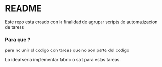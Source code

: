 # README #

Este repo esta creado con la finalidad de agrupar scripts de automatizacion de tareas

### Para que ? ###

para no unir el codigo con tareas que no son parte del codigo

Lo ideal seria implementar fabric o salt para estas tareas.
